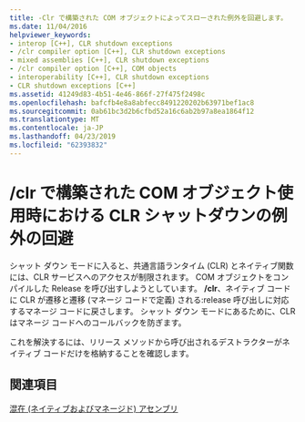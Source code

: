 ```yaml
---
title: -Clr で構築された COM オブジェクトによってスローされた例外を回避します。
ms.date: 11/04/2016
helpviewer_keywords:
- interop [C++], CLR shutdown exceptions
- /clr compiler option [C++], CLR shutdown exceptions
- mixed assemblies [C++], CLR shutdown exceptions
- /clr compiler option [C++], COM objects
- interoperability [C++], CLR shutdown exceptions
- CLR shutdown exceptions [C++]
ms.assetid: 41249d83-4b51-4e46-866f-27f475f2498c
ms.openlocfilehash: bafcfb4e8a8abfecc8491220202b63971bef1ac8
ms.sourcegitcommit: 0ab61bc3d2b6cfbd52a16c6ab2b97a8ea1864f12
ms.translationtype: MT
ms.contentlocale: ja-JP
ms.lasthandoff: 04/23/2019
ms.locfileid: "62393832"
---
```

# <a name="avoiding-exceptions-on-clr-shutdown-when-consuming-com-objects-built-with-clr"></a>/clr で構築された COM オブジェクト使用時における CLR シャットダウンの例外の回避

シャット ダウン モードに入ると、共通言語ランタイム (CLR) とネイティブ関数には、CLR サービスへのアクセスが制限されます。 COM オブジェクトをコンパイルした Release を呼び出すしようとしています。 **/clr**、ネイティブ コードに CLR が遷移と遷移 (マネージ コードで定義) される:release 呼び出しに対応するマネージ コードに戻さします。 シャット ダウン モードにあるために、CLR はマネージ コードへのコールバックを防ぎます。

これを解決するには、リリース メソッドから呼び出されるデストラクターがネイティブ コードだけを格納することを確認します。

## <a name="see-also"></a>関連項目

[混在 (ネイティブおよびマネージド) アセンブリ](../dotnet/mixed-native-and-managed-assemblies.md)
